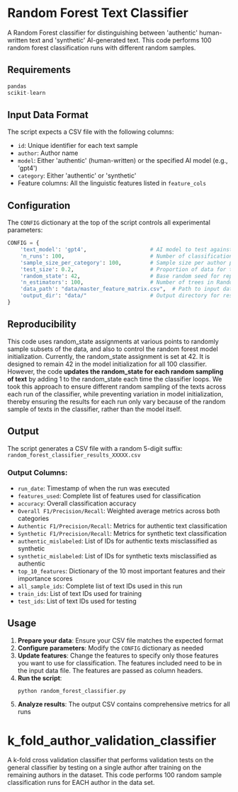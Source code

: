 # Random Forest Text Classifier

A Random Forest classifier for distinguishing between 'authentic' human-written text and 'synthetic' AI-generated text. This code performs 100 random forest classification runs with different random samples.


## Requirements

```python
pandas
scikit-learn
```

## Input Data Format

The script expects a CSV file with the following columns:
- `id`: Unique identifier for each text sample
- `author`: Author name
- `model`: Either 'authentic' (human-written) or the specified AI model (e.g., 'gpt4')
- `category`: Either 'authentic' or 'synthetic'
- Feature columns: All the linguistic features listed in `feature_cols`


## Configuration

The `CONFIG` dictionary at the top of the script controls all experimental parameters:

```python
CONFIG = {
    'text_model': 'gpt4',                    # AI model to test against (e.g., 'gpt4', 'gpt3.5')
    'n_runs': 100,                           # Number of classification runs
    'sample_size_per_category': 100,         # Sample size per author per category
    'test_size': 0.2,                        # Proportion of data for testing (20%)
    'random_state': 42,                      # Base random seed for reproducibility
    'n_estimators': 100,                     # Number of trees in Random Forest
    'data_path': "data/master_feature_matrix.csv",  # Path to input data
    'output_dir': "data/"                    # Output directory for results
}
```


## Reproducibility

This code uses random_state assignments at various points to randomly sample subsets of the data, and also to control the random forest model initialization. Currently, the random_state assignment is set at 42. It is designed to remain 42 in the model initialization for all 100 classifier. However, the code **updates the random_state for each random sampling of text** by adding 1 to the random_state each time the classifier loops. We took this approach to ensure different random sampling of the texts across each run of the classifier, while preventing variation in model initialization, thereby ensuring the results for each run only vary because of the random sample of texts in the classifier, rather than the model itself.

## Output

The script generates a CSV file with a random 5-digit suffix: `random_forest_classifier_results_XXXXX.csv`

### Output Columns:
- `run_date`: Timestamp of when the run was executed
- `features_used`: Complete list of features used for classification
- `accuracy`: Overall classification accuracy
- `Overall F1/Precision/Recall`: Weighted average metrics across both categories
- `Authentic F1/Precision/Recall`: Metrics for authentic text classification
- `Synthetic F1/Precision/Recall`: Metrics for synthetic text classification
- `authentic_mislabeled`: List of IDs for authentic texts misclassified as synthetic
- `synthetic_mislabeled`: List of IDs for synthetic texts misclassified as authentic
- `top_10_features`: Dictionary of the 10 most important features and their importance scores
- `all_sample_ids`: Complete list of text IDs used in this run
- `train_ids`: List of text IDs used for training
- `test_ids`: List of text IDs used for testing

## Usage

1. **Prepare your data**: Ensure your CSV file matches the expected format
2. **Configure parameters**: Modify the `CONFIG` dictionary as needed
3. **Update features**: Change the features to specify only those features you want to use for classification. The features included need to be in the input data file. The features are passed as column headers.
4. **Run the script**:
   ```bash
   python random_forest_classifier.py
   ```
5. **Analyze results**: The output CSV contains comprehensive metrics for all runs

# k_fold_author_validation_classifier

A k-fold cross validation classifier that performs validation tests on the general classifier by testing on a single author after training on the remaining authors in the dataset. This code performs 100 random sample classification runs for EACH author in the data set.

